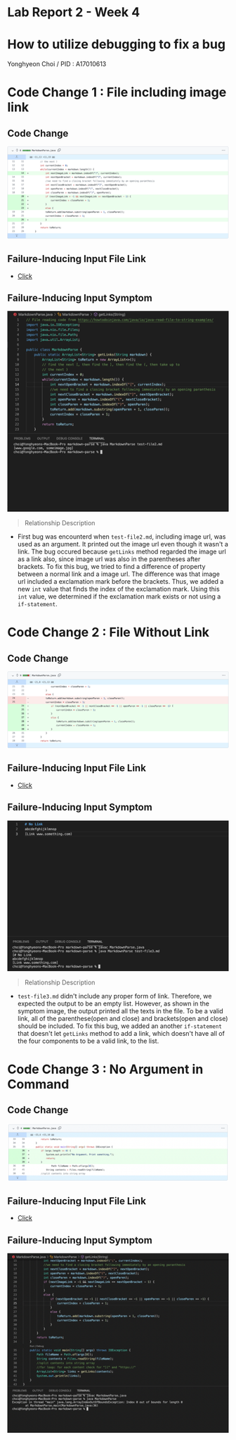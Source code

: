 # Lab Report 2 - Week 4

# How to utilize debugging to fix a bug 
Yonghyeon Choi / PID : A17010613







# Code Change 1 : File including image link

## Code Change 
![Image](Bug1Fixed.png)

## Failure-Inducing Input File Link
- [Click](https://github.com/choi8616/markdown-parse/blob/main/test-file2.md)

## Failure-Inducing Input Symptom
![Image](Bug1-ImageLink.png)

> Relationship Description

- First bug was encounterd when `test-file2.md`, including image url, was used as an argument. It printed out the image url even though it wasn't a link. The bug 
  occured because `getLinks` method regarded the image url as a link also, since image url was also in the parentheses after brackets. To fix this bug, we tried to
  find a difference of property between a normal link and a image url. The difference was that image url included a exclamation mark before the brackets.
  Thus, we added a new `int` value that finds the index of the exclamation mark. Using this `int` value, we determined if the exclamation mark exists or not using   a `if-statement`. 
  



# Code Change 2 : File Without Link

## Code Change 
![Image](Bug2Fixed.png)

## Failure-Inducing Input File Link
- [Click](https://github.com/choi8616/markdown-parse/blob/main/test-file3.md)

## Failure-Inducing Input Symptom
![Image](Bug2.png)

> Relationship Description

- `test-file3.md` didn't include any proper form of link. Therefore, we expected the output to be an empty list. However, as shown in the symptom image, the output   printed all the texts in the file. To be a valid link, all of the parenthese(open and close) and brackets(open and close) should be included. To fix this bug, we   added an another `if-statement` that doesn't let `getLinks` method to add a link, which doesn't have all of the four components to be a valid link, to the list.
  




# Code Change 3 : No Argument in Command

## Code Change
![Image](Bug3Fixed.png)

## Failure-Inducing Input File Link
- [Click](https://github.com/choi8616/markdown-parse/commit/d8d99b9d784319afff7d321e0fa8bb8331f6cb6d#)

## Failure-Inducing Input Symptom
![Image](Bug3.png)







